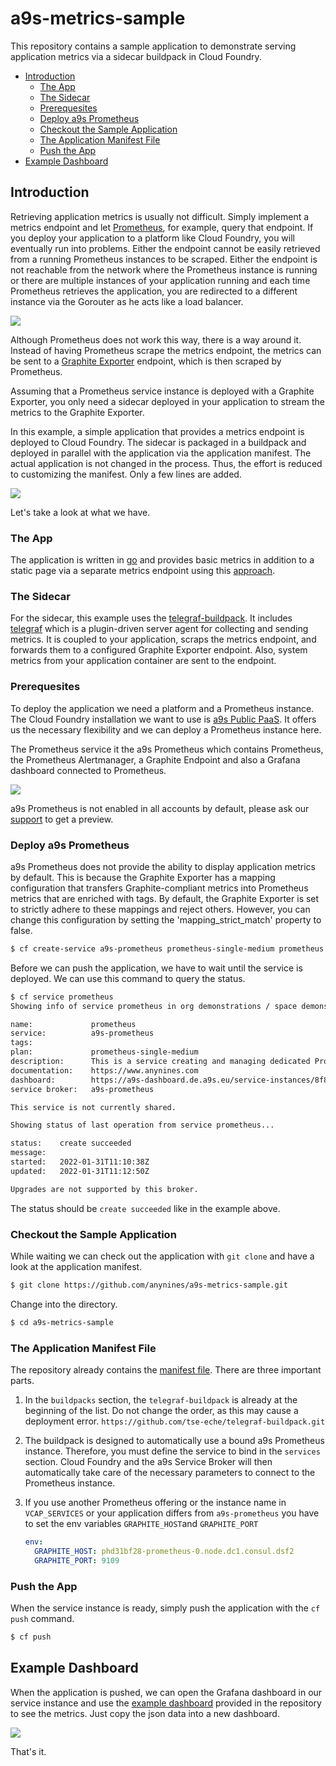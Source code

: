 # a9s-metrics-sample

This repository contains a sample application to demonstrate serving application
metrics via a sidecar buildpack in Cloud Foundry.

- [Introduction](#introduction)
  - [The App](#the-app)
  - [The Sidecar](#the-sidecar)
  - [Prerequesites](#prerequesites)
  - [Deploy a9s Prometheus](#deploy-a9s-prometheus)
  - [Checkout the Sample Application](#checkout-the-sample-application)
  - [The Application Manifest File](#the-application-manifest-file)
  - [Push the App](#push-the-app)
- [Example Dashboard](#example-dashboard)

## Introduction

Retrieving application metrics is usually not difficult. Simply implement a
metrics endpoint and let [Prometheus](https://prometheus.io/), for example,
query that endpoint. If you deploy your application to a platform like Cloud
Foundry, you will eventually run into problems. Either the endpoint cannot be
easily retrieved from a running Prometheus instances to be scraped. Either the
endpoint is not reachable from the network where the Prometheus instance is
running or there are multiple instances of your application running and each
time Prometheus retrieves the application, you are redirected to a different
instance via the Gorouter as he acts like a load balancer.

![](images/communication-restrictions.png)

Although Prometheus does not work this way, there is a way around it.
Instead of having Prometheus scrape the metrics endpoint, the metrics can be
sent to a [Graphite Exporter](https://github.com/prometheus/graphite_exporter)
endpoint, which is then scraped by Prometheus.

Assuming that a Prometheus service instance is deployed with a Graphite
Exporter, you only need a sidecar deployed in your application to stream the
metrics to the Graphite Exporter.

In this example, a simple application that provides a metrics endpoint is
deployed to Cloud Foundry. The sidecar is packaged in a buildpack and deployed
in parallel with the application via the application manifest.
The actual application is not changed in the process. Thus, the effort is
reduced to customizing the manifest. Only a few lines are added.

![](images/sidecar.png)

Let's take a look at what we have.

### The App

The application is written in [go](https://go.dev/) and provides basic metrics
in addition to a static page via a separate metrics endpoint using this
[approach](https://prometheus.io/docs/guides/go-application/).

### The Sidecar

For the sidecar, this example uses the [telegraf-buildpack](https://github.com/tse-eche/telegraf-buildpack).
It includes [telegraf](https://www.influxdata.com/time-series-platform/telegraf/)
which is a plugin-driven server agent for collecting and sending metrics.
It is coupled to your application, scraps the metrics endpoint, and forwards
them to a configured Graphite Exporter endpoint. Also, system metrics from your
application container are sent to the endpoint.

### Prerequesites

To deploy the application we need a platform and a Prometheus instance.
The Cloud Foundry installation we want to use is [a9s Public PaaS](https://paas.anynines.com/).
It offers us the necessary flexibility and we can deploy a Prometheus instance
here.

The Prometheus service it the a9s Prometheus which contains Prometheus,
the Prometheus Alertmanager, a Graphite Endpoint and also a Grafana dashboard
connected to Prometheus.

![](images/a9s-prometheus.png)

a9s Prometheus is not enabled in all accounts by
default, please ask our [support](support@anynines.com) to get a preview.

### Deploy a9s Prometheus

a9s Prometheus does not provide the ability to display application metrics by
default. This is because the Graphite Exporter has a mapping configuration that
transfers Graphite-compliant metrics into Prometheus metrics that are enriched
with tags. By default, the Graphite Exporter is set to strictly adhere to these
mappings and reject others. However, you can change this configuration by
setting the 'mapping_strict_match' property to false.

```bash
$ cf create-service a9s-prometheus prometheus-single-medium prometheus -c '{ "mapping_strict_match": false }'
```

Before we can push the application, we have to wait until the service is deployed. We can use this command to query the status.

```bash
$ cf service prometheus
Showing info of service prometheus in org demonstrations / space demonstrations as phartz@anynines.com...

name:             prometheus
service:          a9s-prometheus
tags:
plan:             prometheus-single-medium
description:      This is a service creating and managing dedicated Prometheus to monitor applications and service instances, powered by the anynines Service Framework
documentation:    https://www.anynines.com
dashboard:        https://a9s-dashboard.de.a9s.eu/service-instances/8f866593-b6bc-4dac-9caf-902677d83b04
service broker:   a9s-prometheus

This service is not currently shared.

Showing status of last operation from service prometheus...

status:    create succeeded
message:
started:   2022-01-31T11:10:38Z
updated:   2022-01-31T11:12:50Z

Upgrades are not supported by this broker.
```

The status should be `create succeeded` like in the example above.

### Checkout the Sample Application

While waiting we can check out the application with `git clone` and have a look at the application manifest.

```bash
$ git clone https://github.com/anynines/a9s-metrics-sample.git
```

Change into the directory.

```bash
$ cd a9s-metrics-sample
```

### The Application Manifest File

The repository already contains the [manifest file](./manifest.yml).
There are three important parts.

1. In the `buildpacks` section, the `telegraf-buildpack` is already at the
   beginning of the list. Do not change the order, as this may cause a
   deployment error.
   `https://github.com/tse-eche/telegraf-buildpack.git`

2. The buildpack is designed to automatically use a bound a9s Prometheus instance. Therefore, you must define the service to bind in the `services` section. Cloud Foundry and the a9s Service Broker will then automatically take care of the necessary parameters to connect to the Prometheus instance.

3. If you use another Prometheus offering or the instance name in
   `VCAP_SERVICES` or your application differs from `a9s-prometheus` you have
   to set the env variables `GRAPHITE_HOST`and `GRAPHITE_PORT`

   ```yaml
   env:
     GRAPHITE_HOST: phd31bf28-prometheus-0.node.dc1.consul.dsf2
     GRAPHITE_PORT: 9109
   ```
### Push the App

When the service instance is ready, simply push the application with the
`cf push` command.

```bash
$ cf push
```

## Example Dashboard

When the application is pushed, we can open the Grafana dashboard in our
service instance and use the [example dashboard](./example/dashboard.json)
provided in the repository to see the metrics. Just copy the json data into a
new dashboard.

![](./example/dashboard_results.jpg)

That's it.



